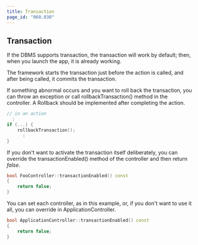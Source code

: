 ```yaml
---
title: Transaction
page_id: "060.030"
---
```


## Transaction

If the DBMS supports transaction, the transaction will work by default; then, when you launch the app, it is already working.

The framework starts the transaction just before the action is called, and after being called, it commits the transaction.

If something abnormal occurs and you want to roll back the transaction, you can throw an exception or call rollbackTransaction() method in the controller. A Rollback should be implemented after completing the action.

```c++
// in an action
  :
if (...) {
    rollbackTransaction();
      :
}
```  
 
If you don't want to activate the transaction itself deliberately, you can override the transactionEnabled() method of the controller and then return *false*.

```c++
bool FooController::transactionEnabled() const
{
    return false;
}
```

You can set each controller, as in this example, or, if you don't want to use it all, you can override in ApplicationController.

```c++
bool ApplicationController::transactionEnabled() const
{
    return false;
}
```